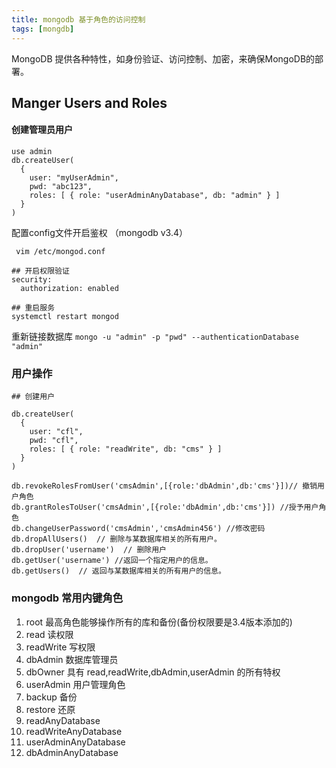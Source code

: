 ```yaml
---
title: mongodb 基于角色的访问控制 
tags: [mongdb]
---
```


MongoDB 提供各种特性，如身份验证、访问控制、加密，来确保MongoDB的部署。

## Manger Users and Roles

#### 创建管理员用户

```
use admin
db.createUser(
  {
    user: "myUserAdmin",
    pwd: "abc123",
    roles: [ { role: "userAdminAnyDatabase", db: "admin" } ]
  }
)

```


配置config文件开启鉴权 （mongodb v3.4）

```
 vim /etc/mongod.conf 

## 开启权限验证
security:
  authorization: enabled

## 重启服务
systemctl restart mongod

```

重新链接数据库 `mongo -u "admin" -p "pwd" --authenticationDatabase "admin" `


### 用户操作

```
## 创建用户

db.createUser(
  {
    user: "cfl",
    pwd: "cfl",
    roles: [ { role: "readWrite", db: "cms" } ]
  }
)

db.revokeRolesFromUser('cmsAdmin',[{role:'dbAdmin',db:'cms'}])// 撤销用户角色
db.grantRolesToUser('cmsAdmin',[{role:'dbAdmin',db:'cms'}]) //授予用户角色
db.changeUserPassword('cmsAdmin','cmsAdmin456') //修改密码
db.dropAllUsers()  // 删除与某数据库相关的所有用户。
db.dropUser('username')  // 删除用户
db.getUser('username') //返回一个指定用户的信息。
db.getUsers()  // 返回与某数据库相关的所有用户的信息。

```


### mongodb 常用内键角色

1. root 最高角色能够操作所有的库和备份(备份权限要是3.4版本添加的)
2. read  读权限
3. readWrite  写权限
4. dbAdmin  数据库管理员
5. dbOwner 具有 read,readWrite,dbAdmin,userAdmin 的所有特权
6. userAdmin  用户管理角色
7. backup   备份
8. restore  还原
9. readAnyDatabase
10. readWriteAnyDatabase
11. userAdminAnyDatabase
12. dbAdminAnyDatabase
